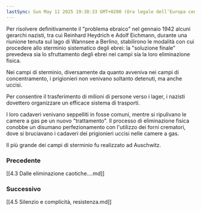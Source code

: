 ```yaml
---
lastSync: Sun May 11 2025 19:38:33 GMT+0200 (Ora legale dell’Europa centrale)
---
```

Per risolvere definitivamente il "problema ebraico" nel gennaio 1942 alcuni gerarchi nazisti, tra cui Reinhard Heydrich e Adolf Eichmann, durante una riunione tenuta sul lago di Wannsee a Berlino, stabilirono le modalità con cui procedere allo sterminio sistematico degli ebrei: la "soluzione finale" prevedeva sia lo sfruttamento degli ebrei nei campi sia la loro eliminazione fisica.

Nei campi di sterminio, diversamente da quanto avveniva nei campi di concentramento, i prigionieri non venivano soltanto detenuti, ma anche uccisi.

Per consentire il trasferimento di milioni di persone verso i lager, i nazisti dovettero organizzare un efficace sistema di trasporti.

I loro cadaveri venivano seppelliti in fosse comuni, mentre si ripulivano le camere a gas pe un nuovo "trattamento". Il processo di eliminazione fisica conobbe un disumano perfezionamento con l'utilizzo dei forni crematori, dove si bruciavano i cadaveri dei prigionieri uccisi nelle camere a gas.

Il più grande dei campi di sterminio fu realizzato ad Auschwitz.


### Precedente
[[4.3 Dalle eliminazione caotiche....md]]

### Successivo
[[4.5 Silenzio e complicità, resistenza.md]]